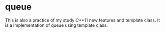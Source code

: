# queue

This is also a practice of my study C++11 new features and template class.
It is a implementation of queue using template class.
